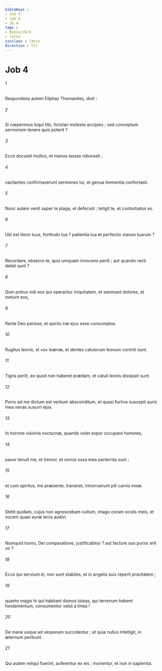 ```yaml
---
bibleKeys : 
- Job 4
- Job 4
- Jb 4
tags : 
- Bible/Jb/4
- latin
cssclass : latin
direction : ltr
---
```


# Job 4

###### 1
Respondens autem Eliphaz Themanites, dixit :
###### 2
Si cœperimus loqui tibi, forsitan moleste accipies ; sed conceptum sermonem tenere quis poterit ?
###### 3
Ecce docuisti multos, et manus lassas roborasti ;
###### 4
vacilantes confirmaverunt sermones tui, et genua trementia confortasti.
###### 5
Nunc autem venit super te plaga, et defecisti ; tetigit te, et conturbatus es.
###### 6
Ubi est timor tuus, fortitudo tua ? patientia tua et perfectio viarum tuarum ?
###### 7
Recordare, obsecro te, quis umquam innocens periit ; aut quando recti deleti sunt ?
###### 8
Quin potius vidi eos qui operantur iniquitatem, et seminant dolores, et metunt eos,
###### 9
flante Deo perisse, et spiritu iræ ejus esse consumptos.
###### 10
Rugitus leonis, et vox leænæ, et dentes catulorum leonum contriti sunt.
###### 11
Tigris periit, eo quod non haberet prædam, et catuli leonis dissipati sunt.
###### 12
Porro ad me dictum est verbum absconditum, et quasi furtive suscepit auris mea venas susurri ejus.
###### 13
In horrore visionis nocturnæ, quando solet sopor occupare homines,
###### 14
pavor tenuit me, et tremor, et omnia ossa mea perterrita sunt ;
###### 15
et cum spiritus, me præsente, transiret, inhorruerunt pili carnis meæ.
###### 16
Stetit quidam, cujus non agnoscebam vultum, imago coram oculis meis, et vocem quasi auræ lenis audivi.
###### 17
Numquid homo, Dei comparatione, justificabitur ? aut factore suo purior erit vir ?
###### 18
Ecce qui serviunt ei, non sunt stabiles, et in angelis suis reperit pravitatem ;
###### 19
quanto magis hi qui habitant domos luteas, qui terrenum habent fundamentum, consumentur velut a tinea !
###### 20
De mane usque ad vesperam succidentur ; et quia nullus intelligit, in æternum peribunt.
###### 21
Qui autem reliqui fuerint, auferentur ex eis ; morientur, et non in sapientia.

